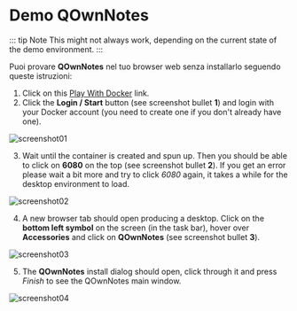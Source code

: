 # Demo QOwnNotes

::: tip
Note
This might not always work, depending on the current state of the demo environment.
:::

Puoi provare **QOwnNotes** nel tuo browser web senza installarlo seguendo queste istruzioni:

1. Click on this [Play With Docker](https://labs.play-with-docker.com/?stack=https://raw.githubusercontent.com/qownnotes/docker-desktop/main/examples/docker-compose.play-with-docker.yml&stack_name=desktop) link.
2. Click the **Login / Start** button (see screenshot bullet **1**) and login with your Docker account (you need to create one if you don't already have one).

![screenshot01](/img/demo/playwithdocker01.png)

3. Wait until the container is created and spun up. Then you should be able to click on **6080** on the top (see screenshot bullet **2**). If you get an error please wait a bit more and try to click _6080_ again, it takes a while for the desktop environment to load.

![screenshot02](/img/demo/playwithdocker02.png)

4. A new browser tab should open producing a desktop. Click on the **bottom left symbol** on the screen (in the task bar), hover over **Accessories** and click on **QOwnNotes** (see screenshot bullet **3**).

![screenshot03](/img/demo/playwithdocker03.png)

5. The **QOwnNotes** install dialog should open, click through it and press _Finish_ to see the QOwnNotes main window.

![screenshot04](/img/demo/playwithdocker04.png)
